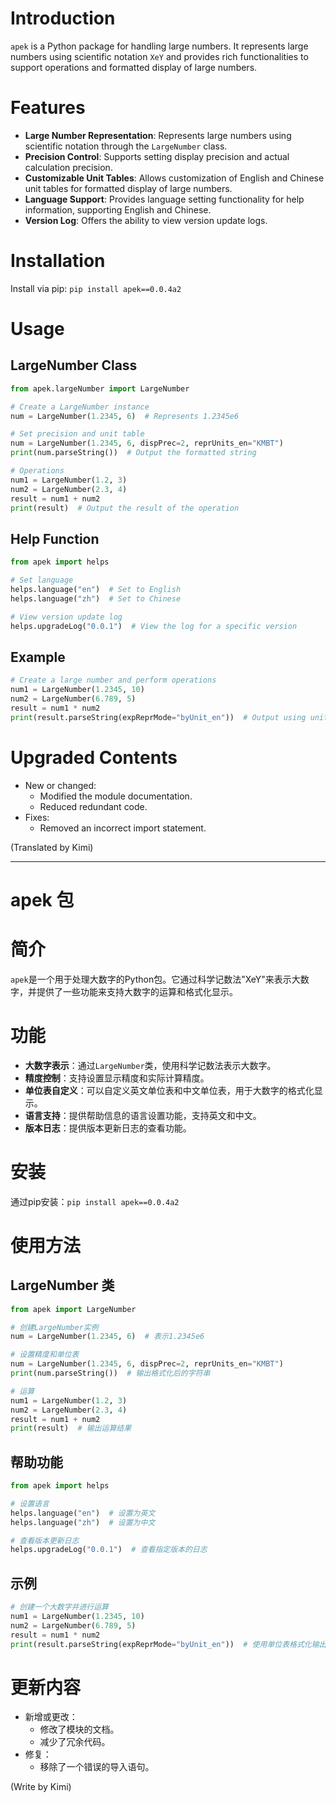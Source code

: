 # Introduction
`apek` is a Python package for handling large numbers. It represents large numbers using scientific notation `XeY` and provides rich functionalities to support operations and formatted display of large numbers.

# Features
- **Large Number Representation**: Represents large numbers using scientific notation through the `LargeNumber` class.
- **Precision Control**: Supports setting display precision and actual calculation precision.
- **Customizable Unit Tables**: Allows customization of English and Chinese unit tables for formatted display of large numbers.
- **Language Support**: Provides language setting functionality for help information, supporting English and Chinese.
- **Version Log**: Offers the ability to view version update logs.

# Installation
Install via pip: `pip install apek==0.0.4a2`

# Usage

## LargeNumber Class

```python
from apek.largeNumber import LargeNumber

# Create a LargeNumber instance
num = LargeNumber(1.2345, 6)  # Represents 1.2345e6

# Set precision and unit table
num = LargeNumber(1.2345, 6, dispPrec=2, reprUnits_en="KMBT")
print(num.parseString())  # Output the formatted string

# Operations
num1 = LargeNumber(1.2, 3)
num2 = LargeNumber(2.3, 4)
result = num1 + num2
print(result)  # Output the result of the operation
```

## Help Function

```python
from apek import helps

# Set language
helps.language("en")  # Set to English
helps.language("zh")  # Set to Chinese

# View version update log
helps.upgradeLog("0.0.1")  # View the log for a specific version
```

## Example

```python
# Create a large number and perform operations
num1 = LargeNumber(1.2345, 10)
num2 = LargeNumber(6.789, 5)
result = num1 * num2
print(result.parseString(expReprMode="byUnit_en"))  # Output using unit table formatting
```

# Upgraded Contents
- New or changed:
  - Modified the module documentation.
  - Reduced redundant code.
- Fixes:
  - Removed an incorrect import statement.

(Translated by Kimi)


***


# apek 包

# 简介
`apek`是一个用于处理大数字的Python包。它通过科学记数法"XeY"来表示大数字，并提供了一些功能来支持大数字的运算和格式化显示。

# 功能
- **大数字表示**：通过`LargeNumber`类，使用科学记数法表示大数字。
- **精度控制**：支持设置显示精度和实际计算精度。
- **单位表自定义**：可以自定义英文单位表和中文单位表，用于大数字的格式化显示。
- **语言支持**：提供帮助信息的语言设置功能，支持英文和中文。
- **版本日志**：提供版本更新日志的查看功能。

# 安装
通过pip安装：`pip install apek==0.0.4a2`

# 使用方法

## LargeNumber 类

```python
from apek import LargeNumber

# 创建LargeNumber实例
num = LargeNumber(1.2345, 6)  # 表示1.2345e6

# 设置精度和单位表
num = LargeNumber(1.2345, 6, dispPrec=2, reprUnits_en="KMBT")
print(num.parseString())  # 输出格式化后的字符串

# 运算
num1 = LargeNumber(1.2, 3)
num2 = LargeNumber(2.3, 4)
result = num1 + num2
print(result)  # 输出运算结果
```

## 帮助功能

```python
from apek import helps

# 设置语言
helps.language("en")  # 设置为英文
helps.language("zh")  # 设置为中文

# 查看版本更新日志
helps.upgradeLog("0.0.1")  # 查看指定版本的日志
```

## 示例

```python
# 创建一个大数字并进行运算
num1 = LargeNumber(1.2345, 10)
num2 = LargeNumber(6.789, 5)
result = num1 * num2
print(result.parseString(expReprMode="byUnit_en"))  # 使用单位表格式化输出
```

# 更新内容
- 新增或更改：
  - 修改了模块的文档。
  - 减少了冗余代码。
- 修复：
  - 移除了一个错误的导入语句。

(Write by Kimi)
